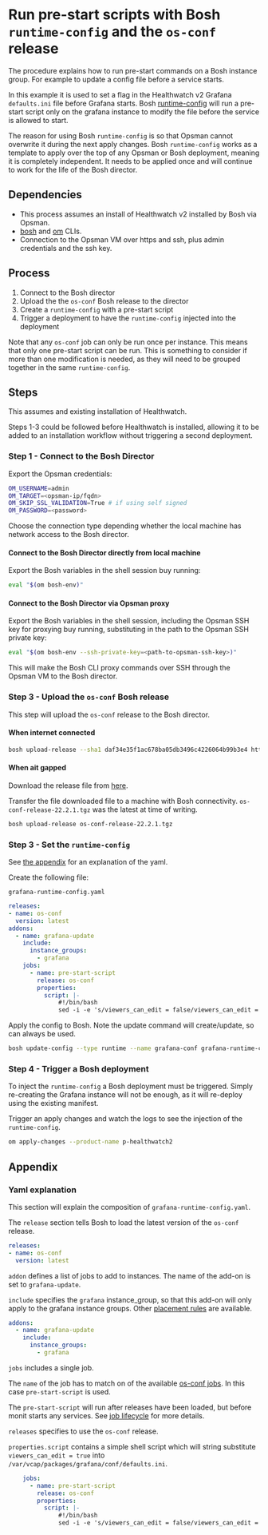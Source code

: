 # Run pre-start scripts with Bosh `runtime-config` and the `os-conf` release

The procedure explains how to run pre-start commands on a Bosh instance group. For example to update a config file before a service starts.

In this example it is used to set a flag in the Healthwatch v2 Grafana `defaults.ini` file before Grafana starts. Bosh [runtime-config](https://bosh.io/docs/runtime-config/) will run a pre-start script only on the grafana instance to modify the file before the service is allowed to start.

The reason for using Bosh `runtime-config` is so that Opsman cannot overwrite it during the next apply changes. Bosh `runtime-config` works as a template to apply over the top of any Opsman or Bosh deployment, meaning it is completely independent. It needs to be applied once and will continue to work for the life of the Bosh director.

## Dependencies

- This process assumes an install of Healthwatch v2 installed by Bosh via Opsman.
- [bosh](https://github.com/cloudfoundry/bosh-cli) and [om](https://github.com/pivotal-cf/om) CLIs.
- Connection to the Opsman VM over https and ssh, plus admin credentials and the ssh key.


## Process

1. Connect to the Bosh director
2. Upload the the `os-conf` Bosh release to the director
3. Create a `runtime-config` with a pre-start script
4. Trigger a deployment to have the `runtime-config` injected into the deployment

Note that any `os-conf` job can only be run once per instance. This means that only one pre-start script can be run. This is something to consider if more than one modification is needed, as they will need to be grouped together in the same `runtime-config`.


## Steps

This assumes and existing installation of Healthwatch.

Steps 1-3 could be followed before Healthwatch is installed, allowing it to be added to an installation workflow without triggering a second deployment.

### Step 1 - Connect to the Bosh Director

Export the Opsman credentials:

```sh
OM_USERNAME=admin
OM_TARGET=<opsman-ip/fqdn>
OM_SKIP_SSL_VALIDATION=True # if using self signed
OM_PASSWORD=<password>
```

Choose the connection type depending whether the local machine has network access to the Bosh director.

#### Connect to the Bosh Director directly from local machine

Export the Bosh variables in the shell session buy running:

```sh
eval "$(om bosh-env)"
```

#### Connect to the Bosh Director via Opsman proxy

Export the Bosh variables in the shell session, including the Opsman SSH key for proxying buy running, substituting in the path to the Opsman SSH private key:

```sh
eval "$(om bosh-env --ssh-private-key=<path-to-opsman-ssh-key>)"
```

This will make the Bosh CLI proxy commands over SSH through the Opsman VM to the Bosh director.


### Step 3 - Upload the `os-conf` Bosh release

This step will upload the `os-conf` release to the Bosh director.

#### When internet connected

```sh
bosh upload-release --sha1 daf34e35f1ac678ba05db3496c4226064b99b3e4 https://bosh.io/d/github.com/cloudfoundry/os-conf-release?v=22.2.1
```

#### When ait gapped

Download the release file from [here](https://bosh.io/releases/github.com/cloudfoundry/os-conf-release).

Transfer the file downloaded file to a machine with Bosh connectivity. `os-conf-release-22.2.1.tgz` was the latest at time of writing.

```sh
bosh upload-release os-conf-release-22.2.1.tgz
```

### Step 3 - Set the `runtime-config`

See [the appendix](#yaml-explanation) for an explanation of the yaml.

Create the following file:

`grafana-runtime-config.yaml`
```yaml
releases:
- name: os-conf
  version: latest
addons:
  - name: grafana-update
    include: 
      instance_groups:
        - grafana
    jobs:
      - name: pre-start-script
        release: os-conf
        properties:
          script: |-
              #!/bin/bash
              sed -i -e 's/viewers_can_edit = false/viewers_can_edit = true/' /var/vcap/packages/grafana/conf/defaults.ini
```

Apply the config to Bosh. Note the update command will create/update, so can always be used.

```sh
bosh update-config --type runtime --name grafana-conf grafana-runtime-config.yaml
```

### Step 4 - Trigger a Bosh deployment

To inject the `runtime-config` a Bosh deployment must be triggered. Simply re-creating the Grafana instance will not be enough, as it will re-deploy using the existing manifest.

Trigger an apply changes and watch the logs to see the injection of the `runtime-config`.

```sh
om apply-changes --product-name p-healthwatch2
```

## Appendix

### Yaml explanation

This section will explain the composition of `grafana-runtime-config.yaml`.

The `release` section tells Bosh to load the latest version of the `os-conf` release.

```yaml
releases:
- name: os-conf
  version: latest
```

`addon` defines a list of jobs to add to instances. The name of the add-on is set to `grafana-update`.

`include` specifies the `grafana` instance_group, so that this add-on will only apply to the grafana instance groups. Other [placement rules](https://bosh.io/docs/runtime-config/#placement-rules) are available.

```yaml
addons:
  - name: grafana-update
    include: 
      instance_groups:
        - grafana
```

`jobs` includes a single job. 

The `name` of the job has to match on of the available [os-conf jobs](https://bosh.io/releases/github.com/cloudfoundry/os-conf-release?version=22.2.1). In this case `pre-start-script` is used.

The `pre-start-script` will run after releases have been loaded, but before monit starts any services. See [job lifecycle](https://bosh.io/docs/job-lifecycle/) for more details.

`releases` specifies to use the `os-conf` release.

`properties.script` contains a simple shell script which will string substitute `viewers_can_edit = true` into `/var/vcap/packages/grafana/conf/defaults.ini`.

```yaml
    jobs:
      - name: pre-start-script
        release: os-conf
        properties:
          script: |-
              #!/bin/bash
              sed -i -e 's/viewers_can_edit = false/viewers_can_edit = true/' /var/vcap/packages/grafana/conf/defaults.ini
```